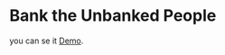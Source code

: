 # Bank the Unbanked People
you can se it [Demo](https://blue-field-0d777b910.4.azurestaticapps.net/home "Demo Url").
